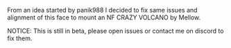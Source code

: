 From an idea started by panik988 I decided to fix same issues and alignment of this face to mount an NF CRAZY VOLCANO by Mellow.

NOTICE: This is still in beta, please open issues or contact me on discord to fix them.
